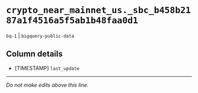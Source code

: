 # `crypto_near_mainnet_us._sbc_b458b2187a1f4516a5f5ab1b48faa0d1`
`bq-1` | `bigquery-public-data`

## Column details
* [TIMESTAMP] `last_update`

-------------------------------------------------------------------------------
*Do not make edits above this line.*
